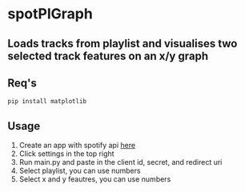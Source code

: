 # spotPlGraph
Loads tracks from playlist and visualises two selected track features on an x/y graph
---
## Req's
`pip install matplotlib`

## Usage
1. Create an app with spotify api [here](https://developer.spotify.com/dashboard)
2. Click settings in the top right
3. Run main.py and paste in the client id, secret, and redirect uri
4. Select playlist, you can use numbers
5. Select x and y feautres, you can use numbers
